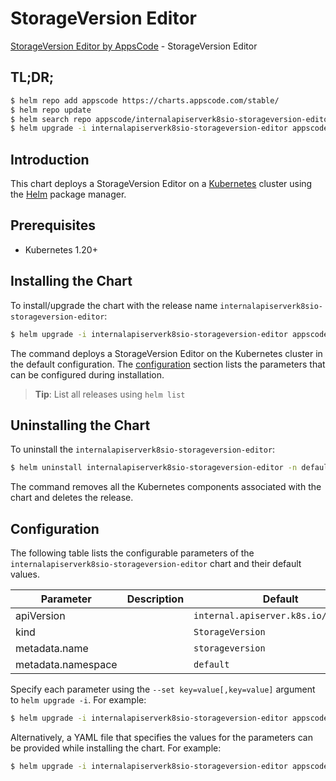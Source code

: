 # StorageVersion Editor

[StorageVersion Editor by AppsCode](https://appscode.com) - StorageVersion Editor

## TL;DR;

```bash
$ helm repo add appscode https://charts.appscode.com/stable/
$ helm repo update
$ helm search repo appscode/internalapiserverk8sio-storageversion-editor --version=v0.23.0
$ helm upgrade -i internalapiserverk8sio-storageversion-editor appscode/internalapiserverk8sio-storageversion-editor -n default --create-namespace --version=v0.23.0
```

## Introduction

This chart deploys a StorageVersion Editor on a [Kubernetes](http://kubernetes.io) cluster using the [Helm](https://helm.sh) package manager.

## Prerequisites

- Kubernetes 1.20+

## Installing the Chart

To install/upgrade the chart with the release name `internalapiserverk8sio-storageversion-editor`:

```bash
$ helm upgrade -i internalapiserverk8sio-storageversion-editor appscode/internalapiserverk8sio-storageversion-editor -n default --create-namespace --version=v0.23.0
```

The command deploys a StorageVersion Editor on the Kubernetes cluster in the default configuration. The [configuration](#configuration) section lists the parameters that can be configured during installation.

> **Tip**: List all releases using `helm list`

## Uninstalling the Chart

To uninstall the `internalapiserverk8sio-storageversion-editor`:

```bash
$ helm uninstall internalapiserverk8sio-storageversion-editor -n default
```

The command removes all the Kubernetes components associated with the chart and deletes the release.

## Configuration

The following table lists the configurable parameters of the `internalapiserverk8sio-storageversion-editor` chart and their default values.

|     Parameter      | Description |                     Default                     |
|--------------------|-------------|-------------------------------------------------|
| apiVersion         |             | <code>internal.apiserver.k8s.io/v1alpha1</code> |
| kind               |             | <code>StorageVersion</code>                     |
| metadata.name      |             | <code>storageversion</code>                     |
| metadata.namespace |             | <code>default</code>                            |


Specify each parameter using the `--set key=value[,key=value]` argument to `helm upgrade -i`. For example:

```bash
$ helm upgrade -i internalapiserverk8sio-storageversion-editor appscode/internalapiserverk8sio-storageversion-editor -n default --create-namespace --version=v0.23.0 --set apiVersion=internal.apiserver.k8s.io/v1alpha1
```

Alternatively, a YAML file that specifies the values for the parameters can be provided while
installing the chart. For example:

```bash
$ helm upgrade -i internalapiserverk8sio-storageversion-editor appscode/internalapiserverk8sio-storageversion-editor -n default --create-namespace --version=v0.23.0 --values values.yaml
```
